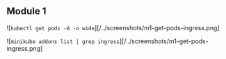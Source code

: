 ## Module 1  
  
![`kubectl get pods -A -o wide`][/../screenshots/m1-get-pods-ingress.png]  
  
![`minikube addons list | grep ingress`][/../screenshots/m1-get-pods-ingress.png]  
  
  

